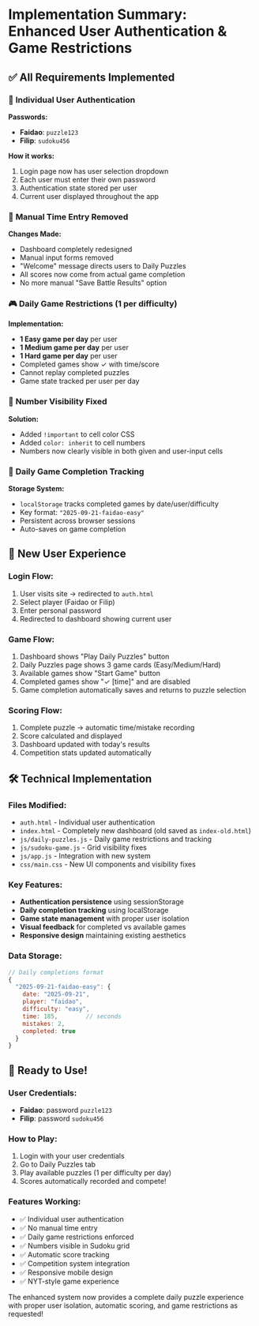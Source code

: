 # Implementation Summary: Enhanced User Authentication & Game Restrictions

## ✅ **All Requirements Implemented**

### 🔐 **Individual User Authentication**

**Passwords:**
- **Faidao**: `puzzle123`
- **Filip**: `sudoku456`

**How it works:**
1. Login page now has user selection dropdown
2. Each user must enter their own password
3. Authentication state stored per user
4. Current user displayed throughout the app

### 🚫 **Manual Time Entry Removed**

**Changes Made:**
- Dashboard completely redesigned
- Manual input forms removed
- "Welcome" message directs users to Daily Puzzles
- All scores now come from actual game completion
- No more manual "Save Battle Results" option

### 🎮 **Daily Game Restrictions (1 per difficulty)**

**Implementation:**
- **1 Easy game per day** per user
- **1 Medium game per day** per user
- **1 Hard game per day** per user
- Completed games show ✓ with time/score
- Cannot replay completed puzzles
- Game state tracked per user per day

### 🔢 **Number Visibility Fixed**

**Solution:**
- Added `!important` to cell color CSS
- Added `color: inherit` to cell numbers
- Numbers now clearly visible in both given and user-input cells

### 💾 **Daily Game Completion Tracking**

**Storage System:**
- `localStorage` tracks completed games by date/user/difficulty
- Key format: `"2025-09-21-faidao-easy"`
- Persistent across browser sessions
- Auto-saves on game completion

## 🎯 **New User Experience**

### **Login Flow:**
1. User visits site → redirected to `auth.html`
2. Select player (Faidao or Filip)
3. Enter personal password
4. Redirected to dashboard showing current user

### **Game Flow:**
1. Dashboard shows "Play Daily Puzzles" button
2. Daily Puzzles page shows 3 game cards (Easy/Medium/Hard)
3. Available games show "Start Game" button
4. Completed games show "✓ [time]" and are disabled
5. Game completion automatically saves and returns to puzzle selection

### **Scoring Flow:**
1. Complete puzzle → automatic time/mistake recording
2. Score calculated and displayed
3. Dashboard updated with today's results
4. Competition stats updated automatically

## 🛠 **Technical Implementation**

### **Files Modified:**
- `auth.html` - Individual user authentication
- `index.html` - Completely new dashboard (old saved as `index-old.html`)
- `js/daily-puzzles.js` - Daily game restrictions and tracking
- `js/sudoku-game.js` - Grid visibility fixes
- `js/app.js` - Integration with new system
- `css/main.css` - New UI components and visibility fixes

### **Key Features:**
- **Authentication persistence** using sessionStorage
- **Daily completion tracking** using localStorage
- **Game state management** with proper user isolation
- **Visual feedback** for completed vs available games
- **Responsive design** maintaining existing aesthetics

### **Data Storage:**
```javascript
// Daily completions format
{
  "2025-09-21-faidao-easy": {
    date: "2025-09-21",
    player: "faidao",
    difficulty: "easy",
    time: 185,        // seconds
    mistakes: 2,
    completed: true
  }
}
```

## 🎉 **Ready to Use!**

### **User Credentials:**
- **Faidao**: password `puzzle123`
- **Filip**: password `sudoku456`

### **How to Play:**
1. Login with your user credentials
2. Go to Daily Puzzles tab
3. Play available puzzles (1 per difficulty per day)
4. Scores automatically recorded and compete!

### **Features Working:**
- ✅ Individual user authentication
- ✅ No manual time entry
- ✅ Daily game restrictions enforced
- ✅ Numbers visible in Sudoku grid
- ✅ Automatic score tracking
- ✅ Competition system integration
- ✅ Responsive mobile design
- ✅ NYT-style game experience

The enhanced system now provides a complete daily puzzle experience with proper user isolation, automatic scoring, and game restrictions as requested!
